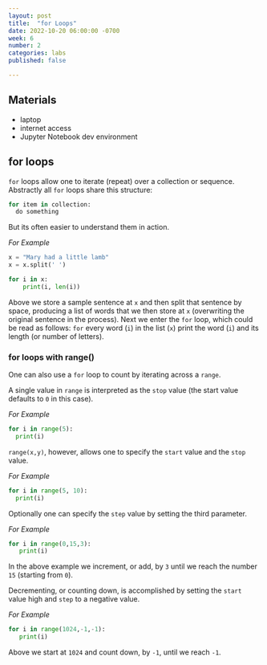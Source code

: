 ```yaml
---
layout: post
title:  "for Loops"
date: 2022-10-20 06:00:00 -0700
week: 6
number: 2
categories: labs
published: false

---
```


## Materials

* laptop
* internet access
* Jupyter Notebook dev environment

## for loops

`for` loops allow one to iterate (repeat) over a collection or sequence. Abstractly all `for` loops share this structure:

```python
for item in collection:
  do something
```

But its often easier to understand them in action.

*For Example*
```python
x = "Mary had a little lamb"
x = x.split(' ')

for i in x:
    print(i, len(i))
```

Above we store a sample sentence at `x` and then split that sentence by space, producing a list of words that we then store at `x` (overwriting the original sentence in the process). Next we enter the `for` loop, which could be read as follows: `for` every word (`i`) in the list (`x`) print the word (`i`) and its length (or number of letters).

### for loops with range()

One can also use a `for` loop to count by iterating across a `range`.

A single value in `range` is interpreted as the `stop` value (the start value defaults to `0` in this case).

*For Example*
```python
for i in range(5):
  print(i)
```

`range(x,y)`, however, allows one to specify the `start` value and the `stop` value.

*For Example*
```python
for i in range(5, 10):
  print(i)
```

Optionally one can specify the `step` value by setting the third parameter.

*For Example*
```python
for i in range(0,15,3):
   print(i)
```

In the above example we increment, or add, by `3` until we reach the number `15` (starting from `0`).

Decrementing, or counting down, is accomplished by setting the `start` value high and `step` to a negative value.

*For Example*
```python
for i in range(1024,-1,-1):
   print(i)
```

Above we start at `1024` and count down, by `-1`, until we reach `-1`.
